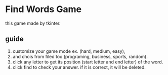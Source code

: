 # Find Words Game
this game made by tkinter.

## guide
1. customize your game mode ex. (hard, medium, easy),
2. and chois from filed too (programing, business, sports, random).
3. click any letter to get its position (start letter and end letter) of the word.
4. click find to check your answer. if it is correct, it will be deleted.
